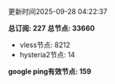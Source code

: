 更新时间2025-09-28 04:22:37

**总订阅: 227**
**总节点: 33660**
- vless节点: 8212
- hysteria2节点: 14

**google ping有效节点: 159**

